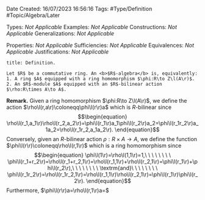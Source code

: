 <div class="topSpace"></div>

Date Created: 16/07/2023 16:56:16
Tags: #Type/Definition #Topic/Algebra/Later

Types: <i>Not Applicable</i>
Examples: <i>Not Applicable</i>
Constructions: <i>Not Applicable</i>
Generalizations: <i>Not Applicable</i>

Properties: <i>Not Applicable</i>
Sufficiencies: <i>Not Applicable</i>
Equivalences: <i>Not Applicable</i>
Justifications: <i>Not Applicable</i>

``` ad-Definition
title: Definition.

Let $R$ be a commutative ring. An <b>$R$-algebra</b> is, equivalently:
1. A ring $A$ equipped with a ring homomorphism $\phi:R\to Z\l(A\r)$.
2. An $R$-module $A$ equipped with an $R$-bilinear action $\rho:R\times A\to A$.

```

<b>Remark.</b> Given a ring homomorphism $\phi:R\to Z\l(A\r)$, we define the action $\rho\l(r,a\r)\coloneqq\phi\l(r\r)a$ which is $R$-bilinear since
$$\begin{equation}
    \rho\l(r_1,a_1\r)\rho\l(r_2,a_2\r)=\phi\l(r_1\r)a_1\phi\l(r_2\r)a_2=\phi\l(r_1r_2\r)a_1a_2=\rho\l(r_1r_2,a_1a_2\r).
\end{equation}$$
Conversely, given an $R$-bilinear action $\rho:R\times A\to A$, we define the function $\phi\l(r\r)\coloneqq\rho\l(r,1\r)$ which is a ring homomorphism since
$$\begin{equation}
    \phi\l(1\r)=\rho\l(1,1\r)=1,\ \ \ \ \ \ \ \ \phi\l(r_1+r_2\r)=\rho\l(r_1+r_2,1\r)=\rho\l(r_1,1\r)+\rho\l(r_2,1\r)=\phi\l(r_1\r)+\phi\l(r_2\r),\ \ \ \ \ \ \ \ \textrm{and}\ \ \ \ \ \ \ \ \phi\l(r_1r_2\r)=\rho\l(r_1r_2,1\r)=\rho\l(r_1,1\r)\rho\l(r_2,1\r)=\phi\l(r_1\r)\phi\l(r_2\r).
\end{equation}$$
Furthermore, $\phi\l(r\r)a=\rho\l(r,1\r)a=$
